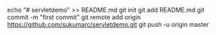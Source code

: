 echo "# servletdemo" >> README.md
git init
git add README.md
git commit -m "first commit"
git remote add origin https://github.com/sukumarc/servletdemo.git
git push -u origin master